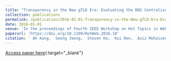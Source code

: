 ```yaml
---
title: "Transparency in the New gTLD Era: Evaluating the DNS Centralized Zone Data Service"
collection: publications
permalink: /publication/2016-01-01-Transparency-in-the-New-gTLD-Era-Evaluating-the-DNS-Centralized-Zone-Data-Service
date: 2016-01-01
venue: 'In the proceedings of Fourth IEEE Workshop on Hot Topics in Web Systems and Technologies, HotWeb 2016, Washington, DC, USA, October 24-25, 2016'
paperurl: 'https://doi.org/10.1109/HotWeb.2016.18'
citation: ' Ah Kang,  Seong Jeong,  Steven Ko,  Kui Ren,  Aziz Mohaisen, &quot;Transparency in the New gTLD Era: Evaluating the DNS Centralized Zone Data Service.&quot; In the proceedings of Fourth IEEE Workshop on Hot Topics in Web Systems and Technologies, HotWeb 2016, Washington, DC, USA, October 24-25, 2016, 2016.'
---
```

[Access paper here](https://doi.org/10.1109/HotWeb.2016.18){:target="_blank"}
